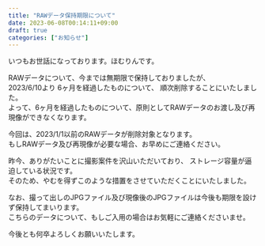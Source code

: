 ```yaml
---
title: "RAWデータ保持期限について"
date: 2023-06-08T00:14:11+09:00
draft: true
categories: ["お知らせ"]
---
```


いつもお世話になっております。ほむりんです。

RAWデータについて、今までは無期限で保持しておりましたが、  
2023/6/10より 6ヶ月を経過したものについて、
順次削除することにいたしました。  
よって、6ヶ月を経過したものについて、原則としてRAWデータのお渡し及び再現像ができなくなります。

今回は、2023/1/1以前のRAWデータが削除対象となります。  
もしRAWデータ及び再現像が必要な場合、お早めにご連絡ください。

昨今、ありがたいことに撮影案件を沢山いただいており、
ストレージ容量が逼迫している状況です。  
そのため、やむを得ずこのような措置をさせていただくことにいたしました。

なお、撮って出しのJPGファイル及び現像後のJPGファイルは今後も期限を設けず保持してまいります。  
こちらのデータについて、もしご入用の場合はお気軽にご連絡くださいませ。

今後とも何卒よろしくお願いいたします。
